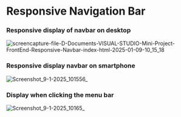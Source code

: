 # Responsive Navigation Bar

### Responsive display of navbar on desktop
![screencapture-file-D-Documents-VISUAL-STUDIO-Mini-Project-FrontEnd-Responsive-Navbar-index-html-2025-01-09-10_15_18](https://github.com/user-attachments/assets/6be64fad-faae-483c-ad2b-227200b4f8a3)

### Responsive display navbar on smartphone
![Screenshot_9-1-2025_101556_](https://github.com/user-attachments/assets/ae71a9a9-661d-4ba2-b50f-5a29d73fc63e)

### Display when clicking the menu bar 
![Screenshot_9-1-2025_10165_](https://github.com/user-attachments/assets/d96cbd66-7b01-419a-9970-12bbd08f6a5e)
